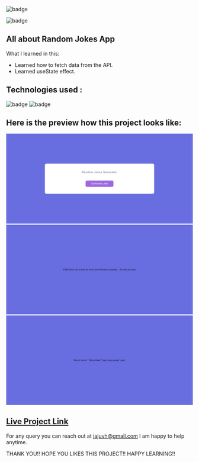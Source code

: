 ![badge](https://img.shields.io/badge/LearnCodeOnline-iNeuron)

![badge](https://img.shields.io/badge/iNeuron_Internship-iNeuron)

## All about Random Jokes App

What I learned in this:

- Learned how to fetch data from the API.
- Learned useState effect.

## Technologies used :

![badge](https://img.shields.io/badge/HTML-CSS-iNeuron)
![badge](https://img.shields.io/badge/React-iNeuron)

## Here is the preview how this project looks like:

![lco](./screenshots/Web%20capture_20-3-2023_123634_localhost.jpeg)
![lco](./screenshots/Web%20capture_20-3-2023_123719_localhost.jpeg)
![lco](./screenshots/Web%20capture_20-3-2023_12420_localhost.jpeg)


## [Live Project Link](http://localhost:3000/)

For any query you can reach out at jajuvh@gmail.com I am happy to help anytime.

THANK YOU!!
HOPE YOU LIKES THIS PROJECT!!
HAPPY LEARNING!!